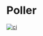 # Poller

[![ci](https://github.com/kthcloud/landing-api-poller/actions/workflows/docker-image.yml/badge.svg)](https://github.com/kthcloud/landing-api-poller/actions/workflows/docker-image.yml)